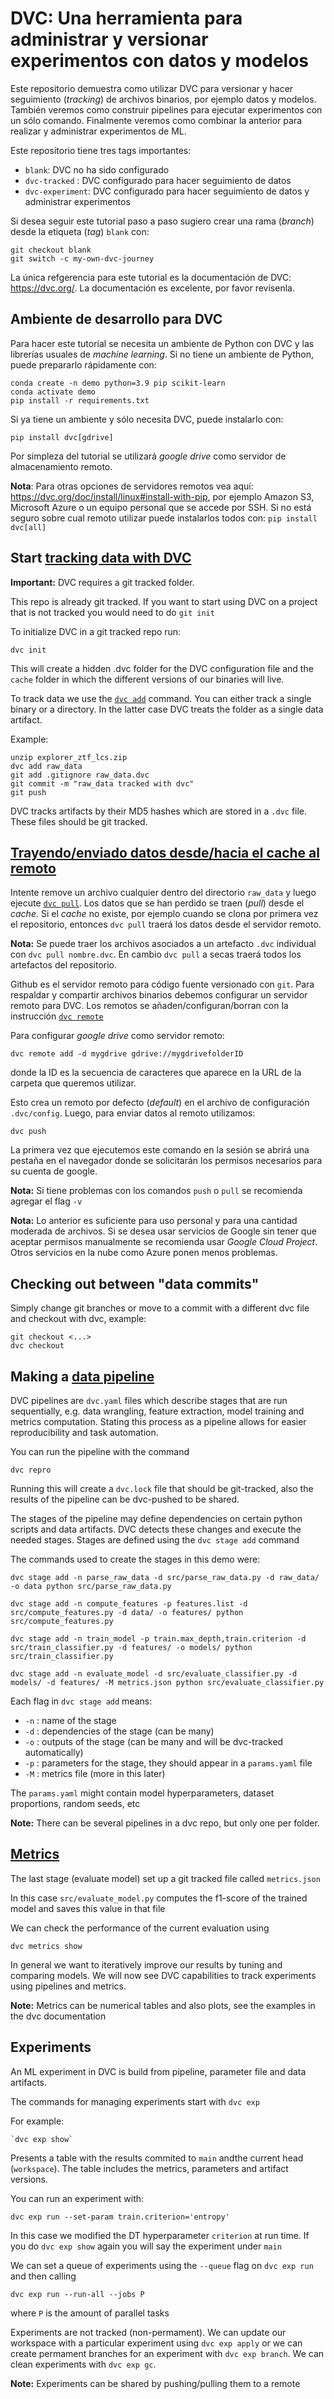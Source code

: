
# DVC: Una herramienta para administrar y versionar experimentos con datos y modelos

Este repositorio demuestra como utilizar DVC para versionar y hacer seguimiento (*tracking*) de archivos binarios, por ejemplo datos y modelos. También veremos como construir pipelines para ejecutar experimentos con un sólo comando. Finalmente veremos como combinar la anterior para realizar y administrar experimentos de ML.

Este repositorio tiene tres tags importantes:

- `blank`: DVC no ha sido configurado
- `dvc-tracked` : DVC configurado para hacer seguimiento de datos 
- `dvc-experiment`: DVC configurado para hacer seguimiento de datos y administrar experimentos

Si desea seguir este tutorial paso a paso sugiero crear una rama (*branch*) desde la etiqueta (*tag*) `blank` con:

    git checkout blank
    git switch -c my-own-dvc-journey

La única refgerencia para este tutorial es la documentación de DVC: https://dvc.org/. La documentación es excelente, por favor revísenla. 

## Ambiente de desarrollo para DVC

Para hacer este tutorial se necesita un ambiente de Python con DVC y las librerías usuales de *machine learning*. Si no tiene un ambiente de Python, puede prepararlo rápidamente con:

    conda create -n demo python=3.9 pip scikit-learn
    conda activate demo
    pip install -r requirements.txt

Si ya tiene un ambiente y sólo necesita DVC, puede instalarlo con:

    pip install dvc[gdrive]

Por simpleza del tutorial se utilizará *google drive* como servidor de almacenamiento remoto.

**Nota**: Para otras opciones de servidores remotos vea aquí: https://dvc.org/doc/install/linux#install-with-pip, por ejemplo Amazon S3, Microsoft Azure o un equipo personal que se accede por SSH. Si no está seguro sobre cual remoto utilizar puede instalarlos todos con: `pip install dvc[all]`


## Start [tracking data with DVC](https://dvc.org/doc/start/data-management/data-versioning)

**Important:** DVC requires a git tracked folder. 

This repo is already git tracked. If you want to start using DVC on a project that is not tracked you would need to do `git init`

To initialize DVC in a git tracked repo run:

    dvc init
    
This will create a hidden .dvc folder for the DVC configuration file and the `cache` folder in which the different versions of our binaries will live.

To track data we use the [`dvc add`](https://dvc.org/doc/command-reference/add) command. You can either track a single binary or a directory. In the latter case DVC treats the folder as a single data artifact.

Example:

    unzip explorer_ztf_lcs.zip
    dvc add raw_data
    git add .gitignore raw_data.dvc
    git commit -m "raw_data tracked with dvc"
    git push

DVC tracks artifacts by their MD5 hashes which are stored in a `.dvc` file. These files should be git tracked.

## [Trayendo/enviado datos desde/hacia el cache al remoto](https://dvc.org/doc/start/data-management/data-pipelines)

Intente remove un archivo cualquier dentro del directorio `raw_data` y luego ejecute [`dvc pull`](https://dvc.org/doc/command-reference/pull). Los datos que se han perdido se traen (*pull*) desde el *cache*. Si el *cache* no existe, por ejemplo cuando se clona por primera vez el repositorio, entonces `dvc pull` traerá los datos desde el servidor remoto.

**Nota:** Se puede traer los archivos asociados a un artefacto `.dvc` individual con `dvc pull nombre.dvc`. En cambio `dvc pull` a secas traerá todos los artefactos del repositorio.

Github es el servidor remoto para código fuente versionado con `git`. Para respaldar y compartir archivos binarios debemos configurar un servidor remoto para DVC. Los remotos se añaden/configuran/borran con la instrucción [`dvc remote`](https://dvc.org/doc/command-reference/remote#remote)

Para configurar *google drive* como servidor remoto:

    dvc remote add -d mygdrive gdrive://mygdrivefolderID

donde la ID es la secuencia de caracteres que aparece en la URL de la carpeta que queremos utilizar.

Esto crea un remoto por defecto (*default*) en el archivo de configuración `.dvc/config`. Luego, para enviar datos al remoto utilizamos:

    dvc push

La primera vez que ejecutemos este comando en la sesión se abrirá una pestaña en el navegador donde se solicitarán los permisos necesarios para su cuenta de google. 
    
**Nota:** Si tiene problemas con los comandos `push` o `pull` se recomienda agregar el flag `-v` 

**Nota:** Lo anterior es suficiente para uso personal y para una cantidad moderada de archivos. Si se desea usar servicios de Google sin tener que aceptar permisos manualmente se recomienda usar *Google Cloud Project*. Otros servicios en la nube como Azure ponen menos problemas.

## Checking out between "data commits"

Simply change git branches or move to a commit with a different dvc file and checkout with dvc, example:

    git checkout <...>
    dvc checkout

## Making a [data pipeline](https://dvc.org/doc/start/data-management/data-pipelines)

DVC pipelines are `dvc.yaml` files which describe stages that are run sequentially, e.g. data wrangling, feature extraction, model training and metrics computation. Stating this process as a pipeline allows for easier reproducibility and task automation.

You can run the pipeline with the command

    dvc repro

Running this will create a `dvc.lock` file that should be git-tracked, also the results of the pipeline can be dvc-pushed to be shared.

The stages of the pipeline may define dependencies on certain python scripts and data artifacts. DVC detects these changes and execute the needed stages. Stages are defined using the `dvc stage add` command

The commands used to create the stages in this demo were:

    dvc stage add -n parse_raw_data -d src/parse_raw_data.py -d raw_data/ -o data python src/parse_raw_data.py 

    dvc stage add -n compute_features -p features.list -d src/compute_features.py -d data/ -o features/ python src/compute_features.py

    dvc stage add -n train_model -p train.max_depth,train.criterion -d src/train_classifier.py -d features/ -o models/ python src/train_classifier.py

    dvc stage add -n evaluate_model -d src/evaluate_classifier.py -d models/ -d features/ -M metrics.json python src/evaluate_classifier.py


Each flag in `dvc stage add` means:

- `-n` : name of the stage
- `-d` : dependencies of the stage (can be many)
- `-o` : outputs of the stage (can be many and will be dvc-tracked automatically)
- `-p` : parameters for the stage, they should appear in a `params.yaml` file
- `-M` : metrics file (more in this later)

The `params.yaml` might contain model hyperparameters, dataset proportions, random seeds, etc

**Note:** There can be several pipelines in a dvc repo, but only one per folder.

## [Metrics](https://dvc.org/doc/start/data-management/metrics-parameters-plots)

The last stage (evaluate model) set up a git tracked file called `metrics.json` 

In this case `src/evaluate_model.py` computes the f1-score of the trained model and saves this value in that file

We can check the performance of the current evaluation using

    dvc metrics show 

In general we want to iteratively improve our results by tuning and comparing models. We will now see DVC capabilities to track experiments using pipelines and metrics.

**Note:** Metrics can be numerical tables and also plots, see the examples in the dvc documentation

## Experiments 

An ML experiment in DVC is build from pipeline, parameter file and data artifacts. 

The commands for managing experiments start with `dvc exp`

For example:

    `dvc exp show`

Presents a table with the results  commited to `main` andthe current head (`workspace`). The table includes the metrics, parameters and artifact versions.

You can run an experiment with:

    dvc exp run --set-param train.criterion='entropy'

In this case we modified the DT hyperparameter `criterion` at run time. If you do `dvc exp show` again you will say the experiment under `main`

We can set a queue of experiments using the `--queue` flag on `dvc exp run` and then calling

    dvc exp run --run-all --jobs P

where `P` is the amount of parallel tasks

Experiments are not tracked (non-permament). We can update our workspace with a particular experiment using `dvc exp apply` or we can create permament branches for an experiment with `dvc exp branch`. We can clean experiments with `dvc exp gc`. 

**Note:** Experiments can be shared by pushing/pulling them to a remote

